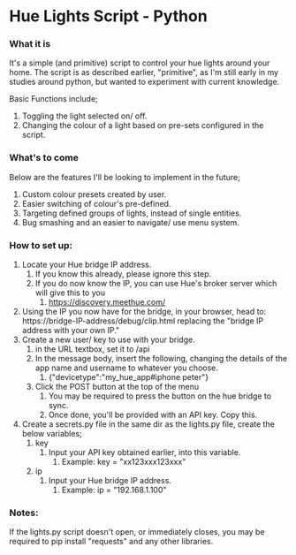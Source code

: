 # Hue Lights Script - Python
### What it is
It's a simple (and primitive) script to control your hue lights around your home. 
The script is as described earlier, "primitive", as I'm still early in my studies around python, but wanted to experiment with current knowledge.

Basic Functions include;
1. Toggling the light selected on/ off. 
2. Changing the colour of a light based on pre-sets configured in the script.
### What's to come
Below are the features I'll be looking to implement in the future;
1. Custom colour presets created by user. 
2. Easier switching of colour's pre-defined.
3. Targeting defined groups of lights, instead of single entities. 
4. Bug smashing and an easier to navigate/ use menu system.

### How to set up:
1. Locate your Hue bridge IP address.
   1. If you know this already, please ignore this step.
   2. If you do now know the IP, you can use Hue's broker server which will give this to you
      1. https://discovery.meethue.com/
2. Using the IP you now have for the bridge, in your browser, head to: https://bridge-IP-address/debug/clip.html replacing the "bridge IP address with your own IP."
3. Create a new user/ key to use with your bridge.
   1. in the URL textbox, set it to /api
   2. In the message body, insert the following, changing the details of the app name and username to whatever you choose.
      1. {"devicetype":"my_hue_app#iphone peter"}
   3. Click the POST button at the top of the menu
      1. You may be required to press the button on the hue bridge to sync.
      2. Once done, you'll be provided with an API key. Copy this.
4. Create a secrets.py file in the same dir as the lights.py file, create the below variables;
   1. key
      1. Input your API key obtained earlier, into this variable.
         1. Example: key = "xx123xxx123xxx"
   2. ip
      1. Input your Hue bridge IP address.
         1. Example: ip = "192.168.1.100"

### Notes:
If the lights.py script doesn't open, or immediately closes, you may be required to pip install "requests" and any other libraries.

